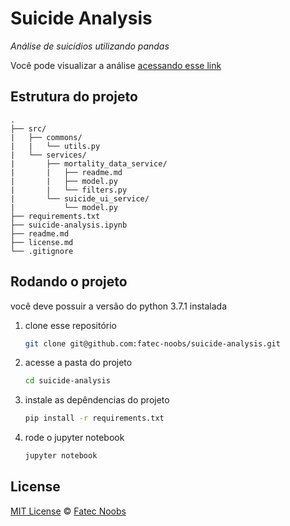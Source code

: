 # Suicide Analysis 

*Análise de suicídios utilizando pandas*

Você pode visualizar a análise [acessando esse link](https://fatec-noobs.github.io/suicide-analysis/)


## Estrutura do projeto

    .
    ├── src/
    |   ├── commons/
    |   |   └── utils.py
    |   └── services/
    |       ├── mortality_data_service/
    |       |   ├── readme.md
    |       |   ├── model.py
    |       |   └── filters.py
    |       └── suicide_ui_service/
    |           └── model.py
    ├── requirements.txt
    ├── suicide-analysis.ipynb
    ├── readme.md
    ├── license.md
    └── .gitignore
    
    
## Rodando o projeto

você deve possuir a versão do python 3.7.1 instalada

1. clone esse repositório
    ````bash
    git clone git@github.com:fatec-noobs/suicide-analysis.git
    ````

2. acesse a pasta do projeto
    ````bash
    cd suicide-analysis
    ````

3. instale as depêndencias do projeto
    ````bash
    pip install -r requirements.txt
    ````
   
4. rode o jupyter notebook
    ````bash
    jupyter notebook
    ````
    
    
## License

[MIT License](https://github.com/fatec-noobs/suicide-analysis/blob/master/license.md) ©
[Fatec Noobs](https://github.com/fatec-noobs)
